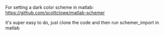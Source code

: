 For setting a dark color scheme in matlab:
https://github.com/scottclowe/matlab-schemer

it's super easy to do, just clone the code and then run schemer_import in matlab